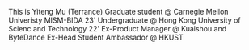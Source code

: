 This is Yiteng Mu (Terrance)
Graduate student @ Carnegie Mellon Univeristy MISM-BIDA 23'
Undergraduate @ Hong Kong University of Scienc and Technology 22'
Ex-Product Manager @ Kuaishou and ByteDance
Ex-Head Student Ambassador @ HKUST
